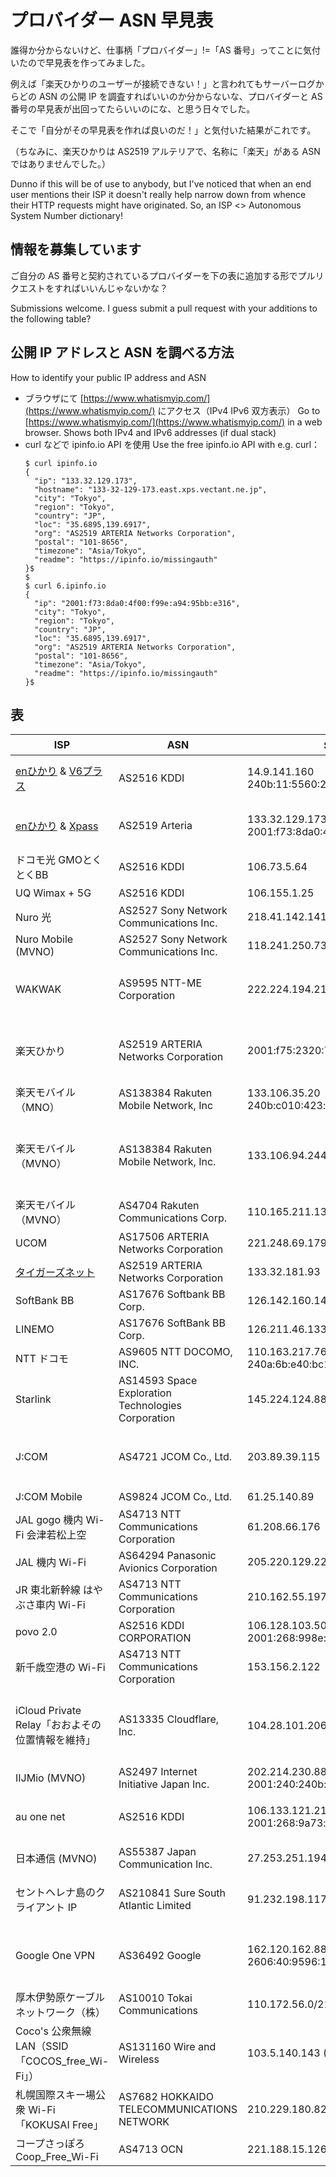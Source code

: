 # プロバイダー ASN 早見表

誰得か分からないけど、仕事柄「プロバイダー」!=「AS 番号」ってことに気付いたので早見表を作ってみました。

例えば「楽天ひかりのユーザーが接続できない！」と言われてもサーバーログからどの ASN の公開 IP を調査すればいいのか分からないな、プロバイダーと AS 番号の早見表が出回ってたらいいのにな、と思う日々でした。

そこで「自分がその早見表を作れば良いのだ！」と気付いた結果がこれです。

（ちなみに、楽天ひかりは AS2519 アルテリアで、名称に「楽天」がある ASN ではありませんでした。）

Dunno if this will be of use to anybody, but I've noticed that when an end user mentions their ISP it doesn't really help narrow down from whence their HTTP requests might have originated.  So, an ISP <> Autonomous System Number dictionary!

## 情報を募集しています
ご自分の AS 番号と契約されているプロバイダーを下の表に追加する形でプルリクエストをすればいいんじゃないかな？

Submissions welcome.  I guess submit a pull request with your additions to the following table?

## 公開 IP アドレスと ASN を調べる方法
How to identify your public IP address and ASN

- ブラウザにて [https://www.whatismyip.com/](https://www.whatismyip.com/) にアクセス（IPv4 IPv6 双方表示） Go to [https://www.whatismyip.com/](https://www.whatismyip.com/) in a web browser.  Shows both IPv4 and IPv6 addresses (if dual stack)
- curl などで ipinfo.io API を使用 Use the free ipinfo.io API with e.g. curl：
  ```
  $ curl ipinfo.io
  {
    "ip": "133.32.129.173",
    "hostname": "133-32-129-173.east.xps.vectant.ne.jp",
    "city": "Tokyo",
    "region": "Tokyo",
    "country": "JP",
    "loc": "35.6895,139.6917",
    "org": "AS2519 ARTERIA Networks Corporation",
    "postal": "101-8656",
    "timezone": "Asia/Tokyo",
    "readme": "https://ipinfo.io/missingauth"
  }$ 
  $ 
  $ curl 6.ipinfo.io
  {
    "ip": "2001:f73:8da0:4f00:f99e:a94:95bb:e316",
    "city": "Tokyo",
    "region": "Tokyo",
    "country": "JP",
    "loc": "35.6895,139.6917",
    "org": "AS2519 ARTERIA Networks Corporation",
    "postal": "101-8656",
    "timezone": "Asia/Tokyo",
    "readme": "https://ipinfo.io/missingauth"
  }$ 
  ```

## 表
| ISP | ASN | Sample IP 例 | Notes |
| --- | --- | --- | --- |
| [enひかり](https://enhikari.jp/) & [V6プラス](https://enhikari.jp/v6plus.html) | AS2516 KDDI | 14.9.141.160<br>240b:11:5560:2c00:1569:185a:3c63:a21c | NTT の光回線を使う NTT 光コラボなのに KDDI |
| [enひかり](https://enhikari.jp/) & [Xpass](https://enhikari.jp/xpass.html) | AS2519 Arteria | 133.32.129.173<br>2001:f73:8da0:4f00:c40:dbd4:67fa:c8f4 | Arteria IP が使える唯一の契約期間なしのISP(多分) |
| ドコモ光 GMOとくとくBB | AS2516 KDDI | 106.73.5.64 | 「ドコモ」光なのに KDDI |
| UQ Wimax + 5G | AS2516 KDDI | 106.155.1.25 | KDDI は UQ の親会社 |
| Nuro 光 | AS2527 Sony Network Communications Inc. | 218.41.142.141 | |
| Nuro Mobile (MVNO) | AS2527 Sony Network Communications Inc. | 118.241.250.73 | | 
| WAKWAK | AS9595 NTT-ME Corporation | 222.224.194.212 | AS4713 NTT Communications Corporation（通称 OCN）とは別！ |
| 楽天ひかり | AS2519 ARTERIA Networks Corporation | 2001:f75:2320:700:cd32:3552:2055:537a | 名称に「Rakuten」がある ASN ではない。「クロスパス」がなんとかかんとか |
| 楽天モバイル（MNO） | AS138384 Rakuten Mobile Network, Inc | 133.106.35.20<br>240b:c010:423:e8c7:c7e3:e604:ad42:9299 | |
| 楽天モバイル（MVNO） | AS138384 Rakuten Mobile Network, Inc. | 133.106.94.244 | 2022年の記録。逆引きホスト名に「mvno」があるかで MNO・MVNO を見分ける？ |
| 楽天モバイル（MVNO） | AS4704 Rakuten Communications Corp. | 110.165.211.137 | 2018年の記録 |
| UCOM | AS17506 ARTERIA Networks Corporation | 221.248.69.179 | |
| [タイガーズネット](https://www.tigers-net.com/) | AS2519 ARTERIA Networks Corporation | 133.32.181.93 | |
| SoftBank BB | AS17676 Softbank BB Corp. | 126.142.160.144 | |
| LINEMO | AS17676 SoftBank BB Corp. | 126.211.46.133 | |
| NTT ドコモ | AS9605 NTT DOCOMO, INC. | 110.163.217.76<br>240a:6b:e40:bc11:6094:c75d:ea37:440b | |
| Starlink | AS14593 Space Exploration Technologies Corporation | 145.224.124.88 | |
| J:COM | AS4721 JCOM Co., Ltd. | 203.89.39.115 | 2020年の記録ではAS4721は「Jupiter Telecommunications Co., Ltd.」 |
| J:COM Mobile | AS9824 JCOM Co., Ltd. | 61.25.140.89 | 横浜にある端末 |
| JAL gogo 機内 Wi-Fi 会津若松上空 | AS4713 NTT Communications Corporation | 61.208.66.176 | 2021年11月記録 |
| JAL 機内 Wi-Fi | AS64294 Panasonic Avionics Corporation | 205.220.129.228 | 2022年2月記録 |
| JR 東北新幹線 はやぶさ車内 Wi-Fi | AS4713 NTT Communications Corporation | 210.162.55.197 | 2021年11月記録 |
| povo 2.0 | AS2516 KDDI CORPORATION | 106.128.103.50<br>2001:268:998e:2f38:b8ab:43c7:2921:995e | |
| 新千歳空港の Wi-Fi | AS4713 NTT Communications Corporation | 153.156.2.122 | |
| iCloud Private Relay「おおよその位置情報を維持」 | AS13335 Cloudflare, Inc. | 104.28.101.206 | [iCloud Private Relay で使用される IP レンジ](https://mask-api.icloud.com/egress-ip-ranges.csv) Cloudflare 以外 AS36183 Akamai なども |
| IIJMio (MVNO) | AS2497 Internet Initiative Japan Inc. | 202.214.230.88<br>2001:240:240b:24e6:d99:d972:ec6:fbca | |
| au one net | AS2516 KDDI | 106.133.121.218<br>2001:268:9a73:caa4:68d4:619a:b41f:9c2d | IPv4 ホスト名に「au-net.ne.jp」がある。 IPv6 にはない |
| 日本通信 (MVNO) | AS55387 Japan Communication Inc. | 27.253.251.194 | 日本国内 MVNO 第一号 |
| セントヘレナ島のクライアント IP | AS210841 Sure South Atlantic Limited | 91.232.198.117 | [祝海底ケーブル開通（＆脱衛星インターネット接続）！](https://www.kentik.com/blog/ending-saint-helenas-exile-from-the-internet/) |
| Google One VPN | AS36492 Google | 162.120.162.88<br>2606:40:9596:19c::1060:3af | 札幌市内にて。[Google Geofeed](https://www.gstatic.com/g1vpn/geofeed) によると、札幌市内の IPv4 は8つのみ？ |
| 厚木伊勢原ケーブルネットワーク（株）| AS10010 Tokai Communications | 110.172.56.0/21 | |
| Coco's 公衆無線LAN（SSID「COCOS_free_Wi-Fi」）| AS131160 Wire and Wireless | 103.5.140.143 (No IPv6) | |
| 札幌国際スキー場公衆 Wi-Fi 「KOKUSAI Free」 | AS7682 HOKKAIDO TELECOMMUNICATIONS NETWORK | 210.229.180.82 (No IPv6) | |
| コープさっぽろ Coop_Free_Wi-Fi | AS4713 OCN | 221.188.15.126 (No IPv6) | |
